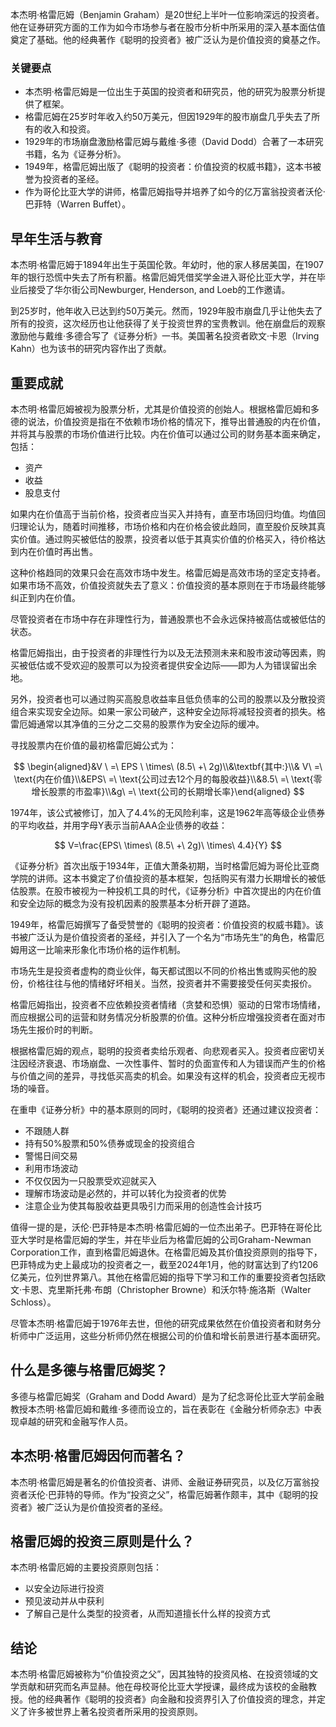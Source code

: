 本杰明·格雷厄姆（Benjamin Graham）是20世纪上半叶一位影响深远的投资者。他在证券研究方面的工作为如今市场参与者在股市分析中所采用的深入基本面估值奠定了基础。他的经典著作《聪明的投资者》被广泛认为是价值投资的奠基之作。

### 关键要点

- 本杰明·格雷厄姆是一位出生于英国的投资者和研究员，他的研究为股票分析提供了框架。
- 格雷厄姆在25岁时年收入约50万美元，但因1929年的股市崩盘几乎失去了所有的收入和投资。
- 1929年的市场崩盘激励格雷厄姆与戴维·多德（David Dodd）合著了一本研究书籍，名为《证券分析》。
- 1949年，格雷厄姆出版了《聪明的投资者：价值投资的权威书籍》，这本书被誉为投资者的圣经。
- 作为哥伦比亚大学的讲师，格雷厄姆指导并培养了如今的亿万富翁投资者沃伦·巴菲特（Warren Buffet）。

## 早年生活与教育

本杰明·格雷厄姆于1894年出生于英国伦敦。年幼时，他的家人移居美国，在1907年的银行恐慌中失去了所有积蓄。格雷厄姆凭借奖学金进入哥伦比亚大学，并在毕业后接受了华尔街公司Newburger, Henderson, and Loeb的工作邀请。

到25岁时，他年收入已达到约50万美元。然而，1929年股市崩盘几乎让他失去了所有的投资，这次经历也让他获得了关于投资世界的宝贵教训。他在崩盘后的观察激励他与戴维·多德合写了《证券分析》一书。美国著名投资者欧文·卡恩（Irving Kahn）也为该书的研究内容作出了贡献。

## 重要成就

本杰明·格雷厄姆被视为股票分析，尤其是价值投资的创始人。根据格雷厄姆和多德的说法，价值投资是指在不依赖市场价格的情况下，推导出普通股的内在价值，并将其与股票的市场价值进行比较。内在价值可以通过公司的财务基本面来确定，包括：

- 资产
- 收益
- 股息支付

如果内在价值高于当前价格，投资者应当买入并持有，直至市场回归均值。均值回归理论认为，随着时间推移，市场价格和内在价格会彼此趋同，直至股价反映其真实价值。通过购买被低估的股票，投资者以低于其真实价值的价格买入，待价格达到内在价值时再出售。

这种价格趋同的效果只会在高效市场中发生。格雷厄姆是高效市场的坚定支持者。如果市场不高效，价值投资就失去了意义：价值投资的基本原则在于市场最终能够纠正到内在价值。

尽管投资者在市场中存在非理性行为，普通股票也不会永远保持被高估或被低估的状态。

格雷厄姆指出，由于投资者的非理性行为以及无法预测未来和股市波动等因素，购买被低估或不受欢迎的股票可以为投资者提供安全边际——即为人为错误留出余地。

另外，投资者也可以通过购买高股息收益率且低负债率的公司的股票以及分散投资组合来实现安全边际。如果一家公司破产，这种安全边际将减轻投资者的损失。格雷厄姆通常以其净值的三分之二交易的股票作为安全边际的缓冲。

寻找股票内在价值的最初格雷厄姆公式为：

$$ \begin{aligned}&V \ =\ EPS \ \times\ (8.5\ +\ 2g)\\&\textbf{其中:}\\& V\ =\ \text{内在价值}\\&EPS\ =\ \text{公司过去12个月的每股收益}\\&8.5\ =\ \text{零增长股票的市盈率}\\&g\ =\ \text{公司的长期增长率}\end{aligned} $$

1974年，该公式被修订，加入了4.4%的无风险利率，这是1962年高等级企业债券的平均收益，并用字母Y表示当前AAA企业债券的收益：

$$ V=\frac{EPS\ \times\ (8.5\ +\ 2g)\ \times\ 4.4}{Y} $$

《证券分析》首次出版于1934年，正值大萧条初期，当时格雷厄姆为哥伦比亚商学院的讲师。这本书奠定了价值投资的基本框架，包括购买有潜力长期增长的被低估股票。在股市被视为一种投机工具的时代，《证券分析》中首次提出的内在价值和安全边际的概念为没有投机因素的股票基本分析开辟了道路。

1949年，格雷厄姆撰写了备受赞誉的《聪明的投资者：价值投资的权威书籍》。该书被广泛认为是价值投资者的圣经，并引入了一个名为“市场先生”的角色，格雷厄姆用这一比喻来形象化市场价格的运作机制。

市场先生是投资者虚构的商业伙伴，每天都试图以不同的价格出售或购买他的股份，价格往往与他的情绪好坏相关。当然，投资者并不需要接受任何买卖报价。

格雷厄姆指出，投资者不应依赖投资者情绪（贪婪和恐惧）驱动的日常市场情绪，而应根据公司的运营和财务情况分析股票的价值。这种分析应增强投资者在面对市场先生报价时的判断。

根据格雷厄姆的观点，聪明的投资者卖给乐观者、向悲观者买入。投资者应密切关注因经济衰退、市场崩盘、一次性事件、暂时的负面宣传和人为错误而产生的价格与价值之间的差异，寻找低买高卖的机会。如果没有这样的机会，投资者应无视市场的噪音。

在重申《证券分析》中的基本原则的同时，《聪明的投资者》还通过建议投资者：

- 不跟随人群
- 持有50%股票和50%债券或现金的投资组合
- 警惕日间交易
- 利用市场波动
- 不仅仅因为一只股票受欢迎就买入
- 理解市场波动是必然的，并可以转化为投资者的优势
- 注意企业为使其每股收益更具吸引力而采用的创造性会计技巧

值得一提的是，沃伦·巴菲特是本杰明·格雷厄姆的一位杰出弟子。巴菲特在哥伦比亚大学时是格雷厄姆的学生，并在毕业后为格雷厄姆的公司Graham-Newman Corporation工作，直到格雷厄姆退休。在格雷厄姆及其价值投资原则的指导下，巴菲特成为史上最成功的投资者之一，截至2024年1月，他的财富达到了约1206亿美元，位列世界第八。其他在格雷厄姆的指导下学习和工作的重要投资者包括欧文·卡恩、克里斯托弗·布朗（Christopher Browne）和沃尔特·施洛斯（Walter Schloss）。

尽管本杰明·格雷厄姆于1976年去世，但他的研究成果依然在价值投资者和财务分析师中广泛运用，这些分析师仍然在根据公司的价值和增长前景进行基本面研究。

## 什么是多德与格雷厄姆奖？

多德与格雷厄姆奖（Graham and Dodd Award）是为了纪念哥伦比亚大学前金融教授本杰明·格雷厄姆和戴维·多德而设立的，旨在表彰在《金融分析师杂志》中表现卓越的研究和金融写作人员。

## 本杰明·格雷厄姆因何而著名？

本杰明·格雷厄姆是著名的价值投资者、讲师、金融证券研究员，以及亿万富翁投资者沃伦·巴菲特的导师。作为“投资之父”，格雷厄姆著作颇丰，其中《聪明的投资者》被广泛认为是价值投资者的圣经。

## 格雷厄姆的投资三原则是什么？

本杰明·格雷厄姆的主要投资原则包括：

- 以安全边际进行投资
- 预见波动并从中获利
- 了解自己是什么类型的投资者，从而知道擅长什么样的投资方式

## 结论

本杰明·格雷厄姆被称为“价值投资之父”，因其独特的投资风格、在投资领域的文学贡献和研究而名声显赫。他在母校哥伦比亚大学授课，最终成为该校的金融教授。他的经典著作《聪明的投资者》向金融和投资界引入了价值投资的理念，并定义了许多被世界上著名投资者所采用的投资原则。
